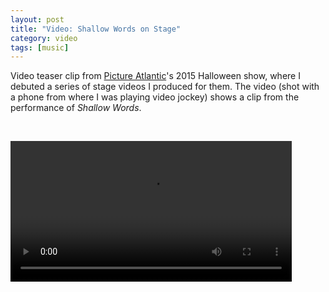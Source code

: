```yaml
---
layout: post
title: "Video: Shallow Words on Stage"
category: video
tags: [music]
---
```


Video teaser clip from [Picture Atlantic](http://www.pictureatlantic.com)'s 2015 Halloween show, where I debuted a series of stage videos I produced for them. The video (shot with a phone from where I was playing video jockey) shows a clip from the performance of *Shallow Words*.

<p>&nbsp;</p>

<video controls="controls" width="450" name="Picture Atlantic Shallow Words" src="/assets/pa-shallow-stage.mov"></video>
